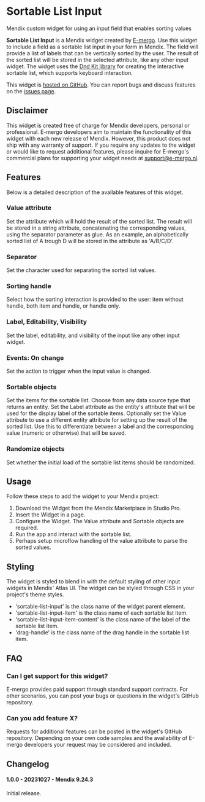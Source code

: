 # Sortable List Input

Mendix custom widget for using an input field that enables sorting values

**Sortable List Input** is a Mendix widget created by [E-mergo](https://www.e-mergo.nl). Use this widget to include a field as a sortable list input in your form in Mendix. The field will provide a list of labels that can be vertically sorted by the user. The result of the sorted list will be stored in the selected attribute, like any other input widget. The widget uses the [Dnd Kit library](https://dndkit.com/) for creating the interactive sortable list, which supports keyboard interaction.

This widget is [hosted on GitHub](https://github.com/e-mergo/mx-emergo-sortable-list-input). You can report bugs and discuss features on the [issues page](https://github.com/e-mergo/mx-emergo-sortable-list-input/issues).

## Disclaimer

This widget is created free of charge for Mendix developers, personal or professional. E-mergo developers aim to maintain the functionality of this widget with each new release of Mendix. However, this product does not ship with any warranty of support. If you require any updates to the widget or would like to request additional features, please inquire for E-mergo's commercial plans for supporting your widget needs at support@e-mergo.nl.

## Features

Below is a detailed description of the available features of this widget.

### Value attribute

Set the attribute which will hold the result of the sorted list. The result will be stored in a string attribute, concatenating the corresponding values, using the separator parameter as glue. As an example, an alphabetically sorted list of A trough D will be stored in the attribute as 'A/B/C/D'.

### Separator

Set the character used for separating the sorted list values.

### Sorting handle

Select how the sorting interaction is provided to the user: item without handle, both item and handle, or handle only.

### Label, Editability, Visibility

Set the label, editability, and visibility of the input like any other input widget.

### Events: On change

Set the action to trigger when the input value is changed.

### Sortable objects

Set the items for the sortable list. Choose from any data source type that returns an entity. Set the Label attribute as the entity's attribute that will be used for the display label of the sortable items. Optionally set the Value attribute to use a different entity attribute for setting up the result of the sorted list. Use this to differentiate between a label and the corresponding value (numeric or otherwise) that will be saved.

### Randomize objects

Set whether the initial load of the sortable list items should be randomized.

## Usage

Follow these steps to add the widget to your Mendix project:

1. Download the Widget from the Mendix Marketplace in Studio Pro.
2. Insert the Widget in a page.
3. Configure the Widget. The Value attribute and Sortable objects are required.
4. Run the app and interact with the sortable list.
5. Perhaps setup microflow handling of the value attribute to parse the sorted values.

## Styling

The widget is styled to blend in with the default styling of other input widgets in Mendix' Atlas UI. The widget can be styled through CSS in your project's theme styles.

-   'sortable-list-input' is the class name of the widget parent element.
-   'sortable-list-input-item' is the class name of each sortable list item.
-   'sortable-list-input-item-content' is the class name of the label of the sortable list item.
-   'drag-handle' is the class name of the drag handle in the sortable list item.

## FAQ

### Can I get support for this widget?

E-mergo provides paid support through standard support contracts. For other scenarios, you can post your bugs or questions in the widget's GitHub repository.

### Can you add feature X?

Requests for additional features can be posted in the widget's GitHub repository. Depending on your own code samples and the availability of E-mergo developers your request may be considered and included.

## Changelog

#### 1.0.0 - 20231027 - Mendix 9.24.3

Initial release.
